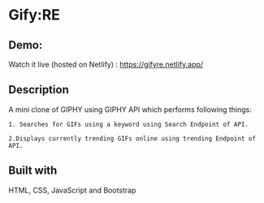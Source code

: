 # Gify:RE

## Demo:
Watch it live (hosted on Netlify) : https://gifyre.netlify.app/

## Description
A mini clone of GIPHY using GIPHY API which performs following things: 

    1. Searches for GIFs using a keyword using Search Endpoint of API.
    
    2.Displays currently trending GIFs online using trending Endpoint of API.

## Built with 
HTML, CSS, JavaScript and Bootstrap
